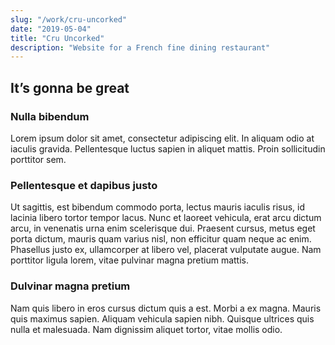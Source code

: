 ```yaml
---
slug: "/work/cru-uncorked"
date: "2019-05-04"
title: "Cru Uncorked"
description: "Website for a French fine dining restaurant"
---
```


## It’s gonna be great

### Nulla bibendum

Lorem ipsum dolor sit amet, consectetur adipiscing elit. In aliquam odio at iaculis gravida. Pellentesque luctus sapien in aliquet mattis. Proin sollicitudin porttitor sem.

### Pellentesque et dapibus justo

Ut sagittis, est bibendum commodo porta, lectus mauris iaculis risus, id lacinia libero tortor tempor lacus. Nunc et laoreet vehicula, erat arcu dictum arcu, in venenatis urna enim scelerisque dui. Praesent cursus, metus eget porta dictum, mauris quam varius nisl, non efficitur quam neque ac enim. Phasellus justo ex, ullamcorper at libero vel, placerat vulputate augue. Nam porttitor ligula lorem, vitae pulvinar magna pretium mattis.

### Dulvinar magna pretium

Nam quis libero in eros cursus dictum quis a est. Morbi a ex magna. Mauris quis maximus sapien. Aliquam vehicula sapien nibh. Quisque ultrices quis nulla et malesuada. Nam dignissim aliquet tortor, vitae mollis odio.
